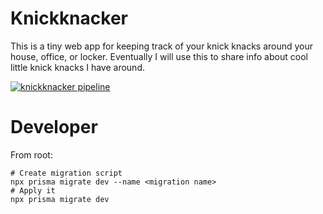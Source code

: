 # Knickknacker

This is a tiny web app for keeping track of your knick knacks around your house, office, or locker. Eventually I will use this to share info about cool little knick knacks I have around.

[![knickknacker pipeline](https://github.com/coffeedome/knickknacker/actions/workflows/cicd.yml/badge.svg)](https://github.com/coffeedome/knickknacker/actions/workflows/cicd.yml)

# Developer

From root:

```
# Create migration script
npx prisma migrate dev --name <migration name>
# Apply it
npx prisma migrate dev
```
